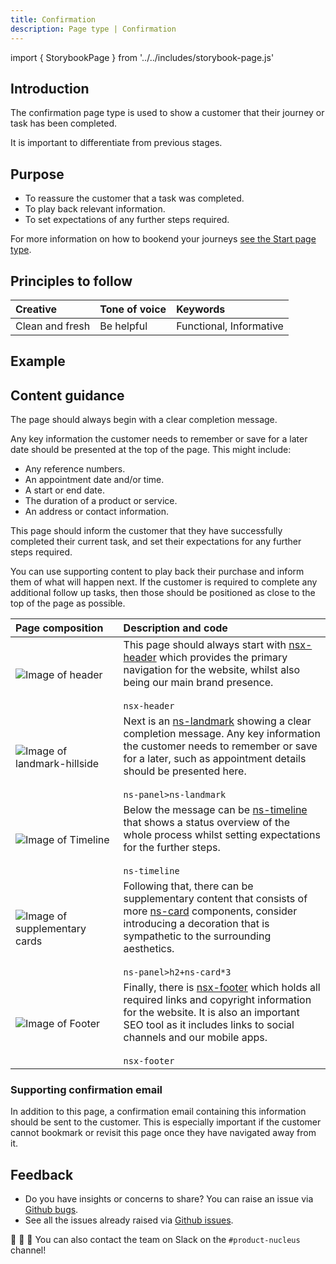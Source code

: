 ```yaml
---
title: Confirmation
description: Page type | Confirmation
---
```


import { StorybookPage } from '../../includes/storybook-page.js'

## Introduction

The confirmation page type is used to show a customer that their journey or task has been completed. 

It is important to differentiate from previous stages.

## Purpose

* To reassure the customer that a task was completed.
* To play back relevant information.
* To set expectations of any further steps required.

 For more information on how to bookend your journeys [see the Start page type](page-types/start.md).

## Principles to follow

| Creative | Tone of voice | Keywords |
| :--- | :--- | :--- |
| Clean and fresh  | Be helpful | Functional, Informative |

## Example

<StorybookPage story="examples-page-types--confirmation"></StorybookPage>

## Content guidance

The page should always begin with a clear completion message.

Any key information the customer needs to remember or save for a later date should be presented at the top of the page. This might include:

* Any reference numbers.
* An appointment date and/or time.
* A start or end date.
* The duration of a product or service.
* An address or contact information.

This page should inform the customer that they have successfully completed their current task, and set their expectations for any further steps required. 

You can use supporting content to play back their purchase and inform them of what will happen next. If the customer is required to complete any additional follow up tasks, then those should be positioned as close to the top of the page as possible.



| Page&nbsp;composition | Description and code |
| :--- | :--- |
| ![Image of header](https://user-images.githubusercontent.com/78355810/121555708-250d1f00-ca0b-11eb-86b9-df4a65ccfb60.png) |  This page should always start with [nsx-header](https://nucleus.design/docs/components/nsx-header) which provides the primary navigation for the website, whilst also being our main brand presence.<br/><br/>`nsx-header` |
| ![Image of landmark-hillside](https://user-images.githubusercontent.com/78355810/122067713-b6093f00-cdeb-11eb-8ee8-8b07c8c71bdf.png) |  Next is an [ns-landmark](https://www.britishgas.co.uk/nucleus/demo/index.html?path=/story/components-ns-landmark--hillside) showing a clear completion message. Any key information the customer needs to remember or save for a later, such as appointment details should be presented here. <br/><br/>`ns-panel>ns-landmark`|
| ![Image of Timeline](https://user-images.githubusercontent.com/78355810/122087289-74cd5b00-cdfc-11eb-9171-18647c95b75f.png) |  Below the message can be [ns-timeline](#) that shows a status overview of the whole process whilst setting expectations for the further steps. <br/><br/>`ns-timeline`|
| ![Image of supplementary cards](https://user-images.githubusercontent.com/78355810/122088757-f83b7c00-cdfd-11eb-82cc-7bf553156b1a.png) |  Following that, there can be supplementary content that consists of more [ns-card](https://nucleus.design/docs/components/ns-card) components, consider introducing a decoration that is sympathetic to the surrounding aesthetics. <br/><br/>`ns-panel>h2+ns-card*3`|
| ![Image of Footer](https://user-images.githubusercontent.com/78355810/121567323-57704980-ca16-11eb-9951-598055b9808c.png) | Finally, there is [nsx-footer](https://nucleus.design/docs/components/nsx-footer) which holds all required links and copyright information for the website. It is also an important SEO tool as it includes links to social channels and our mobile apps.<br/><br/>`nsx-footer` |


### Supporting confirmation email

In addition to this page, a confirmation email containing this information should be sent to the customer. This is especially important if the customer cannot bookmark or revisit this page once they have navigated away from it.

## Feedback

* Do you have insights or concerns to share? You can raise an issue via [Github bugs](https://github.com/ConnectedHomes/nucleus/issues/new?assignees=&labels=Bug&template=a--bug-report.md&title=[bug]%20[page-type-confirmation]).
* See all the issues already raised via [Github issues](https://github.com/connectedHomes/nucleus/issues?utf8=%E2%9C%93&q=is%3Aopen+is%3Aissue+label%3ABug+[page-type-confirmation]).

💩 🎉 🦄 You can also contact the team on Slack on the `#product-nucleus` channel!
